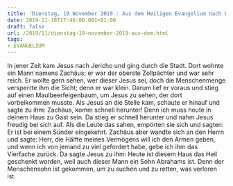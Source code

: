```yaml
---
title: 'Dienstag, 19 November 2019 : Aus dem Heiligen Evangelium nach Lukas - Lk 19,1-10.'
date: 2019-11-18T17:46:00.001+01:00
draft: false
url: /2019/11/dienstag-19-november-2019-aus-dem.html
tags: 
- EVANGELIUM
---
```


In jener Zeit kam Jesus nach Jericho und ging durch die Stadt. Dort wohnte ein Mann namens Zachäus; er war der oberste Zollpächter und war sehr reich. Er wollte gern sehen, wer dieser Jesus sei, doch die Menschenmenge versperrte ihm die Sicht; denn er war klein. Darum lief er voraus und stieg auf einen Maulbeerfeigenbaum, um Jesus zu sehen, der dort vorbeikommen musste. Als Jesus an die Stelle kam, schaute er hinauf und sagte zu ihm: Zachäus, komm schnell herunter! Denn ich muss heute in deinem Haus zu Gast sein. Da stieg er schnell herunter und nahm Jesus freudig bei sich auf. Als die Leute das sahen, empörten sie sich und sagten: Er ist bei einem Sünder eingekehrt. Zachäus aber wandte sich an den Herrn und sagte: Herr, die Hälfte meines Vermögens will ich den Armen geben, und wenn ich von jemand zu viel gefordert habe, gebe ich ihm das Vierfache zurück. Da sagte Jesus zu ihm: Heute ist diesem Haus das Heil geschenkt worden, weil auch dieser Mann ein Sohn Abrahams ist. Denn der Menschensohn ist gekommen, um zu suchen und zu retten, was verloren ist.